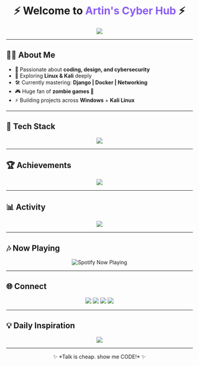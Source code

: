 <!-- HEADER -->
<h1 align="center">⚡ Welcome to <span style="color:#8B5CF6;">Artin's Cyber Hub</span> ⚡</h1>

<p align="center">
  <img src="https://readme-typing-svg.herokuapp.com?font=Fira+Code&weight=700&size=22&pause=1200&color=10B981&center=true&vCenter=true&width=600&lines=Cybersecurity+Explorer+%7C+Linux+Ninja;Django+%7C+Kotlin+%7C+Java+%7C+MySQL;Designer+%7C+Gamer+%7C+Creator;Always+Curious%2C+Always+Learning+%F0%9F%9A%80" />
</p>

---

## 🧑‍💻 About Me
- 🎯 Passionate about **coding, design, and cybersecurity**  
- 🐧 Exploring **Linux & Kali** deeply  
- 🛠 Currently mastering: **Django | Docker | Networking**  
- 🎮 Huge fan of **zombie games 🧟**  
- ⚡ Building projects across **Windows** + **Kali Linux**  

---

## 🚀 Tech Stack
<p align="center">
  <img src="https://skillicons.dev/icons?i=py,django,java,kotlin,mysql,mongodb,docker,html,css,linux,kali,git,github,idea,vscode,ps,ai,pr" />
</p>

---

## 🏆 Achievements
<p align="center">
  <img src="https://github-profile-trophy.vercel.app/?username=dxRtinxb&theme=onedark&column=6&margin-w=15&margin-h=15&no-frame=true" />
</p>

---

## 📊 Activity
<p align="center">
  <img src="https://github-readme-activity-graph.vercel.app/graph?username=dxRtinxb&theme=react-dark&hide_border=true&area=true" />
</p>

---

## 🎶 Now Playing
<p align="center">
  <img src="https://novatorem.vercel.app/api/spotify" alt="Spotify Now Playing" />
</p>

---

## 🌐 Connect
<p align="center">
  <a href="https://search.eitaa.com/?url=https://www.linkedin.com/in/artin-abbasi-69714a384?utm_source=share&amp;utm_campaign=share_via&amp;utm_content=profile&amp;utm_medium=android_app"><img src="https://img.shields.io/badge/LinkedIn-0A66C2?style=for-the-badge&logo=linkedin&logoColor=white" /></a>
  <a href="mailto:aabbassin@gmail.com"><img src="https://img.shields.io/badge/Gmail-EA4335?style=for-the-badge&logo=gmail&logoColor=white" /></a>
  <a href="https://www.instagram.com/artin_ab87/"><img src="https://img.shields.io/badge/Instagram-E4405F?style=for-the-badge&logo=instagram&logoColor=white" /></a>
  <a href="https://yourportfolio.com"><img src="https://img.shields.io/badge/Portfolio-111827?style=for-the-badge&logo=vercel&logoColor=white" /></a>
</p>

---

## 💡 Daily Inspiration
<p align="center">
  <img src="https://quotes-github-readme.vercel.app/api?type=horizontal&theme=dark" />
</p>

---

<p align="center">✨ *Talk is cheap. show me CODE!* ✨</p>
